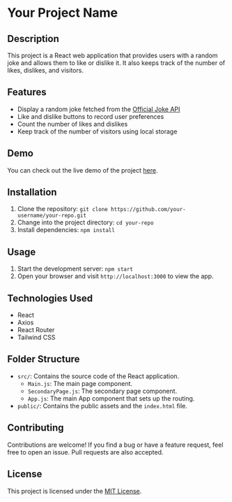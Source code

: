 # Your Project Name

## Description

This project is a React web application that provides users with a random joke and allows them to like or dislike it. It also keeps track of the number of likes, dislikes, and visitors.

## Features

- Display a random joke fetched from the [Official Joke API](https://official-joke-api.appspot.com/)
- Like and dislike buttons to record user preferences
- Count the number of likes and dislikes
- Keep track of the number of visitors using local storage

## Demo

You can check out the live demo of the project [here](https://your-project-url).

## Installation

1. Clone the repository: `git clone https://github.com/your-username/your-repo.git`
2. Change into the project directory: `cd your-repo`
3. Install dependencies: `npm install`

## Usage

1. Start the development server: `npm start`
2. Open your browser and visit `http://localhost:3000` to view the app.

## Technologies Used

- React
- Axios
- React Router
- Tailwind CSS

## Folder Structure

- `src/`: Contains the source code of the React application.
  - `Main.js`: The main page component.
  - `SecondaryPage.js`: The secondary page component.
  - `App.js`: The main App component that sets up the routing.
- `public/`: Contains the public assets and the `index.html` file.

## Contributing

Contributions are welcome! If you find a bug or have a feature request, feel free to open an issue. Pull requests are also accepted.

## License

This project is licensed under the [MIT License](https://opensource.org/licenses/MIT).
